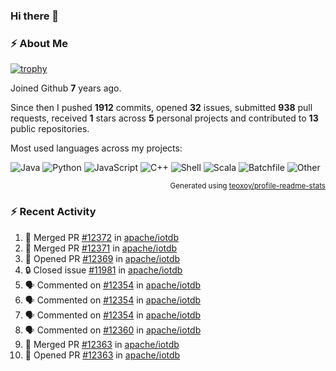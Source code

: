 ### Hi there 👋

### :zap: About Me

[![trophy](https://github-profile-trophy.vercel.app/?username=HTHou&theme=onedark)](https://github.com/ryo-ma/github-profile-trophy)
   
Joined Github **7** years ago.

Since then I pushed **1912** commits, opened **32** issues, submitted **938** pull requests, received **1** stars across **5** personal projects and contributed to **13** public repositories.

Most used languages across my projects:

![Java](https://img.shields.io/static/v1?style=flat-square&label=%E2%A0%80&color=555&labelColor=%23b07219&message=Java%EF%B8%B195.9%25)
![Python](https://img.shields.io/static/v1?style=flat-square&label=%E2%A0%80&color=555&labelColor=%233572A5&message=Python%EF%B8%B10.9%25)
![JavaScript](https://img.shields.io/static/v1?style=flat-square&label=%E2%A0%80&color=555&labelColor=%23f1e05a&message=JavaScript%EF%B8%B10.6%25)
![C++](https://img.shields.io/static/v1?style=flat-square&label=%E2%A0%80&color=555&labelColor=%23f34b7d&message=C%2B%2B%EF%B8%B10.4%25)
![Shell](https://img.shields.io/static/v1?style=flat-square&label=%E2%A0%80&color=555&labelColor=%2389e051&message=Shell%EF%B8%B10.4%25)
![Scala](https://img.shields.io/static/v1?style=flat-square&label=%E2%A0%80&color=555&labelColor=%23c22d40&message=Scala%EF%B8%B10.3%25)
![Batchfile](https://img.shields.io/static/v1?style=flat-square&label=%E2%A0%80&color=555&labelColor=%23C1F12E&message=Batchfile%EF%B8%B10.2%25)
![Other](https://img.shields.io/static/v1?style=flat-square&label=%E2%A0%80&color=555&labelColor=%23ededed&message=Other%EF%B8%B10.8%25)

<p align="right"><sub>Generated using <a href="https://github.com/marketplace/actions/profile-readme-stats">teoxoy/profile-readme-stats</a></sub></p>


<!--![](https://github.com/HTHou/HTHou/blob/output/github-contribution-grid-snake.svg)-->

<!--![Haonan Hou's github stats](https://github-readme-stats.vercel.app/api?username=HTHou&count_private=true&show_icons=true&theme=onedark)-->

<!--![Haonan Hou's wakatime stats](https://github-readme-stats.vercel.app/api/wakatime?username=HTHou&layout=compact&theme=onedark)-->

<!--![Top Langs](https://github-readme-stats.vercel.app/api/top-langs/?username=HTHou&theme=onedark&layout=compact)-->

### :zap: Recent Activity
<!--START_SECTION:activity-->
1. 🎉 Merged PR [#12372](https://github.com/apache/iotdb/pull/12372) in [apache/iotdb](https://github.com/apache/iotdb)
2. 🎉 Merged PR [#12371](https://github.com/apache/iotdb/pull/12371) in [apache/iotdb](https://github.com/apache/iotdb)
3. 💪 Opened PR [#12369](https://github.com/apache/iotdb/pull/12369) in [apache/iotdb](https://github.com/apache/iotdb)
4. 🔒 Closed issue [#11981](https://github.com/apache/iotdb/issues/11981) in [apache/iotdb](https://github.com/apache/iotdb)
5. 🗣 Commented on [#12354](https://github.com/apache/iotdb/issues/12354#issuecomment-2062866986) in [apache/iotdb](https://github.com/apache/iotdb)
6. 🗣 Commented on [#12354](https://github.com/apache/iotdb/issues/12354#issuecomment-2062864428) in [apache/iotdb](https://github.com/apache/iotdb)
7. 🗣 Commented on [#12354](https://github.com/apache/iotdb/issues/12354#issuecomment-2062863799) in [apache/iotdb](https://github.com/apache/iotdb)
8. 🗣 Commented on [#12360](https://github.com/apache/iotdb/issues/12360#issuecomment-2062858071) in [apache/iotdb](https://github.com/apache/iotdb)
9. 🎉 Merged PR [#12363](https://github.com/apache/iotdb/pull/12363) in [apache/iotdb](https://github.com/apache/iotdb)
10. 💪 Opened PR [#12363](https://github.com/apache/iotdb/pull/12363) in [apache/iotdb](https://github.com/apache/iotdb)
<!--END_SECTION:activity-->

<!--
**HTHou/HTHou** is a ✨ _special_ ✨ repository because its `README.md` (this file) appears on your GitHub profile.

Here are some ideas to get you started:

- 🔭 I’m currently working on ...
- 🌱 I’m currently learning ...
- 👯 I’m looking to collaborate on ...
- 🤔 I’m looking for help with ...
- 💬 Ask me about ...
- 📫 How to reach me: ...
- 😄 Pronouns: ...
- ⚡ Fun fact: ...
-->
